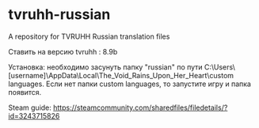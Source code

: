 # tvruhh-russian
A repository for TVRUHH Russian translation files	

Ставить на версию tvruhh : 8.9b

Установка: необходимо засунуть папку "russian" по пути 
	C:\Users\\[username]\AppData\Local\The_Void_Rains_Upon_Her_Heart\custom languages. 
Если нет папки custom languages, то запустите игру и папка появится.

Steam guide: https://steamcommunity.com/sharedfiles/filedetails/?id=3243715826                                                                 
